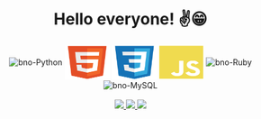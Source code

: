 <div align="center">

 <h1> Hello everyone! ✌😁 </h1>
 
 <div>
  
   <img align="center" alt="bno-Python" height="60" width="80" src="https://cdn.jsdelivr.net/gh/devicons/devicon/icons/python/python-original.svg" />  
  <img align="center" alt="bno-HTML" height="60" width="80" src="https://raw.githubusercontent.com/devicons/devicon/master/icons/html5/html5-original.svg">
   <img align="center" alt="bno-CSS" height="60" width="80" src="https://raw.githubusercontent.com/devicons/devicon/master/icons/css3/css3-original.svg"> 
<img align="center" alt="bno-JS" height="60" width="80" src="https://raw.githubusercontent.com/devicons/devicon/master/icons/javascript/javascript-plain.svg"> 
   <img align="center" alt="bno-Ruby" height="60" width="80"  src="https://cdn.jsdelivr.net/gh/devicons/devicon/icons/ruby/ruby-plain.svg"/>
  <img align="center" alt="bno-MySQL" height="60" width="80" src="https://cdn.jsdelivr.net/gh/devicons/devicon/icons/mysql/mysql-original.svg"/>
  
          
  
          
  
          
          
 </div>

 <br>

 <div>
  <a href="https://www.linkedin.com/in/brunofrnnds/" target="_blank">
   <img src="https://img.shields.io/badge/-LinkedIn-%230077B5?style=for-the-badge&logo=linkedin&logoColor=white"
  </a>
  <a href="mailto:bnohunt@gmail.com" target="_blank">
   <img src="https://img.shields.io/badge/-Gmail-%23333?style=for-the-badge&logo=gmail&logoColor=white">
  </a>
  <a href="https://instagram.com/bnohandz" target="_blank">
   <img src="https://img.shields.io/badge/-Instagram-%23E4405F?style=for-the-badge&logo=instagram&logoColor=white">
  </a>
 </div>
</div>

